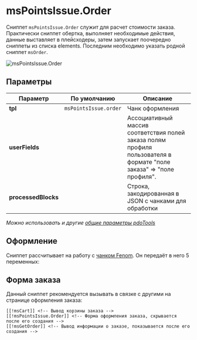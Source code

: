 # msPointsIssue.Order

Сниппет `msPointsIssue.Order` служит для расчет стоимости заказа. Практически сниппет обертка, выполняет необходимые действия, данные выставляет в плейсходеры, затем запускает поочередно сниппеты из списка elements. Последним необходимо указать родной сниппет `msOrder`.

![msPointsIssue.Order](https://file.modx.pro/files/4/f/d/4fd49fd13aea3c258b83d37597d5b0bc.png)

## Параметры

| Параметр            | По умолчанию          | Описание                                                                                                             |
|---------------------|-----------------------|----------------------------------------------------------------------------------------------------------------------|
| **tpl**             | `msPointsIssue.order` | Чанк оформления                                                                                                      |
| **userFields**      |                       | Ассоциативный массив соответствия полей заказа полям профиля пользователя в формате "поле заказа" => "поле профиля". |
| **processedBlocks** |                       | Строка, закодированная в JSON с чанками для обработки                                                                |

*Можно использовать и другие [общие параметры pdoTools][0104]*

## Оформление

Сниппет рассчитывает на работу с [чанком Fenom][010103]. Он передаёт в него 5 переменных:

## Форма заказа

Данный сниппет рекомендуется вызывать в связке с другими на странице оформления заказа:

```modx
[[!msCart]] <!-- Вывод корзины заказа -->
[[!msPointsIssue.Order]] <!-- Форма оформления заказа, скрывается после его создания -->
[[!msGetOrder]] <!-- Вывод информации о заказе, показывается после его создания -->
```

[0104]: /components/pdotools/general-parameters
[010103]: /components/pdotools/parser
